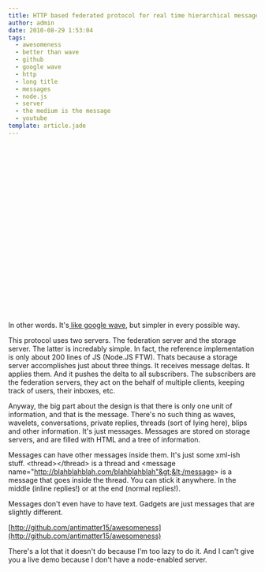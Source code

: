 ```yaml
---
title: HTTP based federated protocol for real time hierarchical message manipulation
author: admin
date: 2010-08-29 1:53:04
tags: 
  - awesomeness
  - better than wave
  - github
  - google wave
  - http
  - long title
  - messages
  - node.js
  - server
  - the medium is the message
  - youtube
template: article.jade
---
```


<object style="height: 344px; width: 425px;" classid="clsid:d27cdb6e-ae6d-11cf-96b8-444553540000" width="100" height="100" codebase="http://download.macromedia.com/pub/shockwave/cabs/flash/swflash.cab#version=6,0,40,0"><param name="allowFullScreen" value="true" /><param name="allowScriptAccess" value="always" /><param name="src" value="http://www.youtube.com/v/uJvkUvMALM8?version=3" /><param name="allowfullscreen" value="true" /><embed style="height: 344px; width: 425px;" type="application/x-shockwave-flash" width="100" height="100" src="http://www.youtube.com/v/uJvkUvMALM8?version=3" allowscriptaccess="always" allowfullscreen="true"></embed></object>

In other words. It's[ like google wave](http://googleblog.blogspot.com/2010/08/update-on-google-wave.html), but simpler in every possible way.

This protocol uses two servers. The federation server and the storage server. The latter is incredably simple. In fact, the reference implementation is only about 200 lines of JS (Node.JS FTW). Thats because a storage server accomplishes just about three things. It receives message deltas. It applies them. And it pushes the delta to all subscribers. The subscribers are the federation servers, they act on the behalf of multiple clients, keeping track of users, their inboxes, etc.

Anyway, the big part about the design is that there is only one unit of information, and that is the message. There's no such thing as waves, wavelets, conversations, private replies, threads (sort of lying here), blips and other information. It's just messages. Messages are stored on storage servers, and are filled with HTML and a tree of information.

Messages can have other messages inside them. It's just some xml-ish stuff. &lt;thread&gt;&lt;/thread&gt; is a thread and &lt;message name="http://blahblahblah.com/blahblahblah"&gt;&lt;/message&gt; is a message that goes inside the thread. You can stick it anywhere. In the middle (inline replies!) or at the end (normal replies!).

Messages don't even have to have text. Gadgets are just messages that are slightly different.

[http://github.com/antimatter15/awesomeness](http://github.com/antimatter15/awesomeness)

There's a lot that it doesn't do because I'm too lazy to do it. And I can't give you a live demo because I don't have a node-enabled server.
